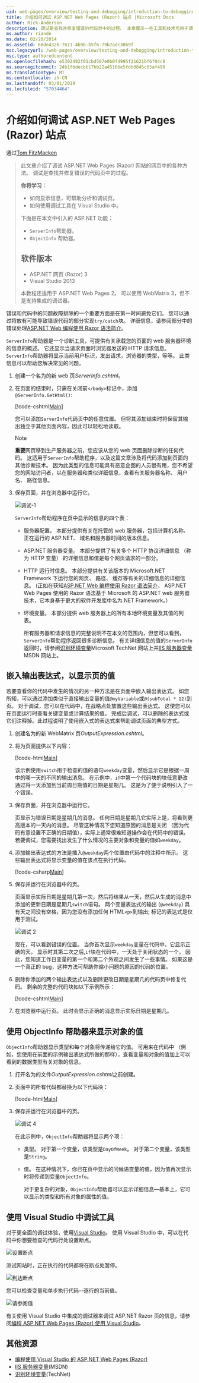 ```yaml
---
uid: web-pages/overview/testing-and-debugging/introduction-to-debugging
title: 介绍如何调试 ASP.NET Web Pages (Razor) 站点 |Microsoft Docs
author: Rick-Anderson
description: 调试是查找并修复错误的代码页中的过程。 本章展示一些工具和技术可用于调试和分析...
ms.author: riande
ms.date: 02/20/2014
ms.assetid: 68de4326-7611-4b9b-b5f6-79b7adc3069f
msc.legacyurl: /web-pages/overview/testing-and-debugging/introduction-to-debugging
msc.type: authoredcontent
ms.openlocfilehash: e5302492f01cbd507e0b0fd995f21621bf6f04c8
ms.sourcegitcommit: 24b1f6decbb17bb22a45166e5fdb0845c65af498
ms.translationtype: MT
ms.contentlocale: zh-CN
ms.lasthandoff: 03/01/2019
ms.locfileid: "57034464"
---
```

<a name="introduction-to-debugging-aspnet-web-pages-razor-sites"></a>介绍如何调试 ASP.NET Web Pages (Razor) 站点
====================
通过[Tom FitzMacken](https://github.com/tfitzmac)

> 此文章介绍了调试 ASP.NET Web Pages (Razor) 网站的网页中的各种方法。 调试是查找并修复错误的代码页中的过程。
>
> **你将学习：**
>
> - 如何显示信息，可帮助分析和调试页。
> - 如何使用调试工具在 Visual Studio 中。
>
>
> 下面是在本文中引入的 ASP.NET 功能：
>
> - `ServerInfo`帮助器。
> - `ObjectInfo` 帮助器。
>
>
> ## <a name="software-versions"></a>软件版本
>
>
> - ASP.NET 网页 (Razor) 3
> - Visual Studio 2013
>
>
> 本教程还适用于 ASP.NET Web Pages 2。 可以使用 WebMatrix 3，但不是支持集成的调试器。


错误和代码中的问题故障排除的一个重要方面是在第一时间避免它们。 您可以通过将放有可能导致错误代码的部分实现`try/catch`块。 详细信息，请参阅部分中的错误处理[ASP.NET Web 编程使用 Razor 语法简介](https://go.microsoft.com/fwlink/?LinkId=202890)。

`ServerInfo`帮助器是一个诊断工具，可提供有关承载您的页面的 web 服务器环境的信息的概述。 它还显示当请求页面时浏览器发送的 HTTP 请求信息。 `ServerInfo`帮助器将显示当前用户标识，发出请求，浏览器的类型，等等。 此类信息可以帮助您解决常见的问题。

1. 创建一个名为的新 web 页*ServerInfo.cshtml*。
2. 在页面的结束时，只需在关闭前`</body>`标记中，添加`@ServerInfo.GetHtml()`:

    [!code-cshtml[Main](introduction-to-debugging/samples/sample1.cshtml)]

    您可以添加`ServerInfo`代码页中的任意位置。 但将其添加结束时将保留其输出独立于其他页面内容，因此可以轻松地读取。

    > [!NOTE]
    >
    > **重要**网页移到生产服务器之前，您应该从您的 web 页面删除诊断的任何代码。 这适用于`ServerInfo`帮助程序，以及这篇文章涉及将代码添加到页面的其他诊断技术。 因为此类型的信息可能具有恶意企图的人员很有用，您不希望您的网站访问者，以在服务器和类似详细信息，查看有关服务器名称、 用户名、 路径信息。
3. 保存页面，并在浏览器中运行它。

    ![调试-1](introduction-to-debugging/_static/image1.jpg)

    `ServerInfo`帮助程序在页中显示的信息的四个表：

   - 服务器配置。 本部分提供有关在托管的 web 服务器，包括计算机名称、 正在运行的 ASP.NET、 域名和服务器时间的版本信息。
   - ASP.NET 服务器变量。 本部分提供了有关多个 HTTP 协议详细信息 （称为 HTTP 变量） 的详细信息和值是每个网页请求的一部分。
   - HTTP 运行时信息。 本部分提供有关该版本的 Microsoft.NET Framework 下运行您的网页、 路径、 缓存等有关的详细信息的详细信息。 (正如在获知[ASP.NET Web 编程使用 Razor 语法简介](https://go.microsoft.com/fwlink/?LinkId=202890)、 ASP.NET Web Pages 使用的 Razor 语法基于 Microsoft 的 ASP.NET web 服务器技术，它本身基于更大的软件开发库中名为.NET Framework。）
   - 环境变量。 本部分提供 web 服务器上的所有本地环境变量及其值的列表。

     所有服务器和请求信息的完整说明不在本文的范围内，但您可以看到，`ServerInfo`帮助程序返回很多诊断信息。 有关详细信息的值的`ServerInfo`返回时，请参阅[识别环境变量](https://technet.microsoft.com/library/dd560744(WS.10).aspx)Microsoft TechNet 网站上并[IIS 服务器变量](https://msdn.microsoft.com/library/ms524602(VS.90).aspx)MSDN 网站上。

## <a name="embedding-output-expressions-to-display-page-values"></a>嵌入输出表达式，以显示页的值

若要查看你的代码中发生的情况的另一种方法是在页面中嵌入输出表达式。 如您所知，可以通过添加类似于直接输出变量的值`@myVariable`或`@(subTotal * 12)`到页。 对于调试，您可以在代码中，在战略点处放置这些输出表达式。 这使您可以在页面运行时查看关键变量或计算结果的值。 完成后调试，可以删除的表达式或它们注释掉。此过程说明了使用嵌入式的表达式来帮助调试页面的典型方式。

1. 创建名为的新 WebMatrix 页*OutputExpression.cshtml*。
2. 将为页面提供以下内容：

    [!code-html[Main](introduction-to-debugging/samples/sample2.html)]

    该示例使用`switch`用于检查的值的语句`weekday`变量，然后显示它是根据一周中的哪一天的不同的输出消息。 在示例中，`if`中第一个代码块的块任意更改通过将一天添加到当前周日期值的日期是星期几。 这是为了便于说明引入了一个错误。
3. 保存页面，并在浏览器中运行它。

    页显示为错误日期是星期几的消息。 任何日期是星期几它实际上是，将看到更高版本的一天内的消息。 尽管这种情况下您知道原因的消息是关闭 （因为代码有意设置不正确的日期值），实际上通常很难知道操作会在代码中的错误。 若要调试，您需要找出发生了什么情况的主要对象和变量的值如`weekday`。
4. 添加输出表达式的方法是插入`@weekday`两个位置由代码中的注释中所示。 这些输出表达式将显示变量的值在该点在执行代码。

    [!code-csharp[Main](introduction-to-debugging/samples/sample3.cs?highlight=2-3,15-16)]
5. 保存并运行在浏览器中的页。

    页面显示实际日期是星期几第一次，然后将结果从一天，然后从生成的消息中添加的更新日期是星期几`switch`语句。 两个变量表达式的输出 (`@weekday`) 具有天之间没有空格，因为您没有添加任何 HTML`<p>`到输出; 标记的表达式是仅用于测试。

    ![调试 2](introduction-to-debugging/_static/image2.jpg)

    现在，可以看到错误的位置。 当你首次显示`weekday`变量在代码中，它显示正确的天。 显示时其第二次之后,`if`块在代码中，一天处于关闭状态的一个。 因此，您知道工作日变量的第一个和第二个外观之间发生了一些事情。 如果这是一个真正的 bug，这种方法可帮助你缩小问题的原因的代码的位置。
6. 删除你添加的两个输出表达式以及删除更改日期是星期几的代码页中修复代码。 剩余的完整的代码块如以下示例所示：

    [!code-cshtml[Main](introduction-to-debugging/samples/sample4.cshtml)]
7. 在浏览器中运行页。 此时会显示正确的消息显示实际日期是星期几。

## <a name="using-the-objectinfo-helper-to-display-object-values"></a>使用 ObjectInfo 帮助器来显示对象的值

`ObjectInfo`帮助器显示类型和每个对象将传递给它的值。 可用来在代码中 （例如，您使用在前面的示例输出表达式所做的那样），查看变量和对象的值加上可以看到的数据类型有关对象的信息。

1. 打开名为的文件*OutputExpression.cshtml*之前创建。
2. 页面中的所有代码都替换为以下代码块：

    [!code-html[Main](introduction-to-debugging/samples/sample5.html)]
3. 保存并运行在浏览器中的页。

    ![调试 4](introduction-to-debugging/_static/image3.jpg)

    在此示例中，`ObjectInfo`帮助器将显示两个项：

   - 类型。 对于第一个变量，该类型是`DayOfWeek`。 对于第二个变量，该类型是`String`。
   - 值。 在这种情况下，你已在页中显示的问候语变量的值，因为值再次显示时将传递到变量`ObjectInfo`。

     对于更复杂的对象，`ObjectInfo`帮助器可以显示详细信息&#8212;基本上，它可以显示的类型和所有对象的属性的值。

## <a name="using-debugging-tools-in-visual-studio"></a>使用 Visual Studio 中调试工具

对于更全面的调试体验，使用[Visual Studio](https://visualstudio.microsoft.com/downloads/?utm_medium=microsoft&utm_source=docs.microsoft.com&utm_campaign=button+cta&utm_content=download+vs2017)。 使用 Visual Studio 中，可以在代码中你想要检查的代码行处设置断点。

![设置断点](introduction-to-debugging/_static/image1.png)

测试网站时，正在执行的代码都将在断点处暂停。

![到达断点](introduction-to-debugging/_static/image2.png)

您可以检查变量和单步执行代码--逐行的当前值。

![请参阅值](introduction-to-debugging/_static/image3.png)

有关使用 Visual Studio 中集成的调试器来调试 ASP.NET Razor 页的信息，请参阅[编程 ASP.NET Web Pages (Razor) 使用 Visual Studio](https://go.microsoft.com/fwlink/?LinkId=205854)。

## <a name="additional-resources"></a>其他资源

- [编程使用 Visual Studio 的 ASP.NET Web Pages (Razor)](https://go.microsoft.com/fwlink/?LinkId=205854)
- [IIS 服务器变量](https://msdn.microsoft.com/library/ms524602(VS.90).aspx)(MSDN)
- [识别环境变量](https://technet.microsoft.com/library/dd560744(WS.10).aspx)(TechNet)
